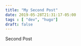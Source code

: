 ```yaml
---
title: "My Second Post"
date: 2019-05-28T21:31:17-05:00
tags : [ "dev", "hugo"]
draft: false
---
```


Second Post
